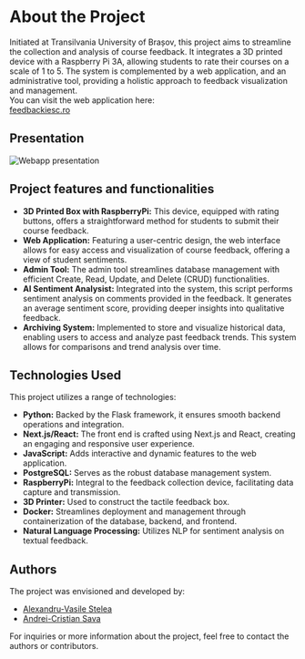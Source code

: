 # About the Project

Initiated at Transilvania University of Brașov, this project aims to streamline the collection and analysis of course feedback. It integrates a 3D printed device with a Raspberry Pi 3A, allowing students to rate their courses on a scale of 1 to 5. The system is complemented by a web application, and an administrative tool, providing a holistic approach to feedback visualization and management.\
You can visit the web application here:\
[feedbackiesc.ro](https://www.feedbackiesc.ro)

## Presentation

![Webapp presentation](https://github.com/alexandruvstelea/FeedBack_IESC/blob/master/ReadMe_Resources/feedback_presentation_gif.gif)

## Project features and functionalities

- **3D Printed Box with RaspberryPi:** This device, equipped with rating buttons, offers a straightforward method for students to submit their course feedback.
- **Web Application:** Featuring a user-centric design, the web interface allows for easy access and visualization of course feedback, offering a view of student sentiments.
- **Admin Tool:** The admin tool streamlines database management with efficient Create, Read, Update, and Delete (CRUD) functionalities.
- **AI Sentiment Analysist:** Integrated into the system, this script performs sentiment analysis on comments provided in the feedback. It generates an average sentiment score, providing deeper insights into qualitative feedback.
- **Archiving System:** Implemented to store and visualize historical data, enabling users to access and analyze past feedback trends. This system allows for comparisons and trend analysis over time.

## Technologies Used

This project utilizes a range of technologies:

- **Python:** Backed by the Flask framework, it ensures smooth backend operations and integration.
- **Next.js/React:** The front end is crafted using Next.js and React, creating an engaging and responsive user experience.
- **JavaScript:** Adds interactive and dynamic features to the web application.
- **PostgreSQL:** Serves as the robust database management system.
- **RaspberryPi:** Integral to the feedback collection device, facilitating data capture and transmission.
- **3D Printer:** Used to construct the tactile feedback box.
- **Docker:** Streamlines deployment and management through containerization of the database, backend, and frontend.
- **Natural Language Processing:** Utilizes NLP for sentiment analysis on textual feedback.

## Authors

The project was envisioned and developed by:

- [Alexandru-Vasile Stelea](https://www.linkedin.com/in/alexandrustelea)
- [Andrei-Cristian Sava](https://www.linkedin.com/in/cristianandreisava)

For inquiries or more information about the project, feel free to contact the authors or contributors.
